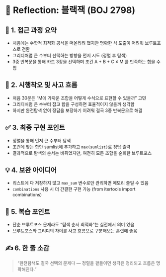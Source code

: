 # 💬 Reflection: 블랙잭 (BOJ 2798)

## 🧠 1. 접근 과정 요약

- 처음에는 수학적 최적화 공식을 떠올리려 했지만 명확한 식 도출이 어려워 브루트포스로 전환
- 그리디처럼 큰 수부터 선택하는 방향을 먼저 시도 (정렬 후 탐색)
- 3중 반복문을 통해 카드 3장을 선택하며 조건 A + B + C ≤ M 를 만족하는 합을 수집

## 🔄 2. 시행착오 및 사고 흐름

- 처음 30분은 “M에 가까운 조합을 어떻게 수식으로 표현할 수 있을까” 고민
- 그리디처럼 큰 수부터 잡고 합을 구성하면 효율적이지 않을까 생각함
- 하지만 완전탐색 없이 정답을 보장하기 어려워 결국 3중 반복문으로 해결

## ✅ 3. 최종 구현 포인트

- 정렬을 통해 먼저 큰 수부터 탐색
- 조건에 맞는 합만 sumlist에 추가하고 `max(sumlist)`로 정답 출력
- 결과적으로 탐색의 순서는 바뀌었지만, 여전히 모든 조합을 순회한 브루트포스

## 💡 4. 보완 아이디어

- 리스트에 다 저장하지 않고 `max_sum` 변수로만 관리하면 메모리 줄일 수 있음
- `combinations` 사용 시 더 간결한 구현 가능 (from itertools import combinations)

## 🔁 5. 복습 포인트

- 단순 브루트포스 문제라도 “탐색 순서 최적화”는 실전에서 의미 있음
- 브루트포스와 그리디의 차이를 사고 흐름으로 구분해보는 훈련에 좋음

## ✍️ 6. 한 줄 소감

> “완전탐색도 결국 선택의 문제다 — 정렬을 곁들이면 생각은 정리되고 흐름은 명확해진다.”
